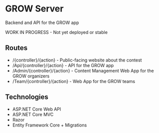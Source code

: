 # GROW Server

Backend and API for the GROW app

WORK IN PROGRESS - Not yet deployed or stable

## Routes

* /{controller}/{action} - Public-facing website about the contest 
* /Api/{controller}/{action} - API for the GROW app
* /Admin/{controller}/{action} - Content Management Web App for the GROW organizers  
* /Team/{controller}/{action} - Web App for the GROW teams

## Technologies

* ASP.NET Core Web API
* ASP.NET Core MVC
* Razor
* Entity Framework Core + Migrations
